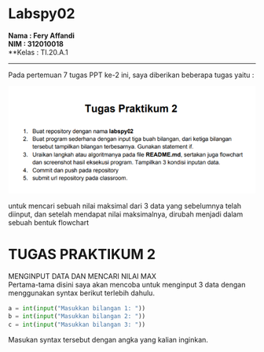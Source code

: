 # Labspy02

**Nama  : Fery Affandi** <br>
**NIM   : 312010018** <br>
**Kelas : TI.20.A.1

---------------------------------------------
Pada pertemuan 7 tugas PPT ke-2 ini, saya diberikan beberapa tugas yaitu : <br>

![tugas2](foto/tugas2.png)

untuk mencari sebuah nilai maksimal dari 3 data yang sebelumnya telah diinput, dan setelah mendapat nilai maksimalnya, dirubah menjadi dalam sebuah bentuk flowchart

# TUGAS PRAKTIKUM 2
MENGINPUT DATA DAN MENCARI NILAI MAX <br>
Pertama-tama disini saya akan mencoba untuk menginput 3 data dengan menggunakan syntax berikut terlebih dahulu. <br>

```python
a = int(input("Masukkan bilangan 1: "))
b = int(input("Masukkan bilangan 2: "))
c = int(input("Masukkan bilangan 3: "))
```
Masukan syntax tersebut dengan angka yang kalian inginkan. <br>
